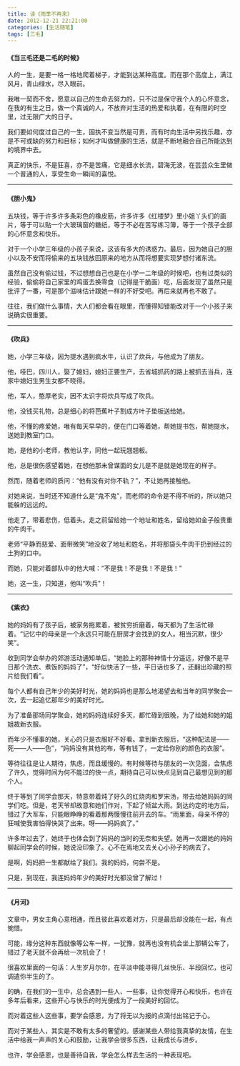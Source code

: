 ```yaml
---
title: 读《雨季不再来》
date: 2012-12-21 22:21:00
categories: [生活随笔]
tags: [三毛]
---
```


####  《当三毛还是二毛的时候》

人的一生，是要一格一格地爬着梯子，才能到达某种高度。而在那个高度上，满江风月，青山绿水，尽入眼前。

我唯一契而不舍，愿意以自己的生命去努力的，只不过是保守我个人的心怀意念，在我的有生之日，做一个真诚的人，不放弃对生活的热爱和执着，在有限的时空里，过无限广大的日子。

我们要如何度过自己的一生，固执不变当然是可贵，而有时向生活中另找乐趣，亦是不可或缺的努力和目标；如何才叫做健康的生活，就是不断地融合自己所能达到的境界中去。

真正的快乐，不是狂喜，亦不是苦痛，它是细水长流，碧海无波，在芸芸众生里做一个普通的人，享受生命一瞬间的喜悦。

___

####  《胆小鬼》

五块钱，等于许多许多条彩色的橡皮筋，许多许多《红楼梦》里小姐丫头们的画片，等于可以贴一个大玻璃窗的糖纸，等于不必在苦写练习簿，等于一个孩子全部的心怀意念和快乐。

对于一个小学三年级的小孩子来说，这该有多大的诱惑力。最后，因为她自己的胆小以及不安而将偷来的五块钱放回原来的地方从而将想要实现梦想付诸东流。

虽然自己没有偷过钱，不过想想自己也是在小学一二年级的时候吧，也有过类似的经验，偷偷将自己家里的鸡蛋去换零食（记得是干脆面）吃，后面发现了虽然只是批评了一番，可是那个滋味估计跟她一样的不好受吧。再后来就再也不敢了。

往往，我们做什么事情，大人们都会看在眼里，而懂得知错能改对于一个小孩子来说确实很重要。

___

####  《吹兵》

她，小学三年级，因为提水遇到疯水牛，认识了炊兵，与他成为了朋友。

他，哑巴，四川人，娶了媳妇，媳妇正要生产，去省城抓药的路上被抓去当兵，连家中媳妇生男生女都不晓得。

他，军人，憨厚老实，因不太识字将炊兵写成了吹兵。

他，没钱买礼物，总是细心的将芭蕉叶子割成方叶子垫板送给她。

他，不懂的疼爱她，唯有每天早早的，便在门口等着她，帮她提书包，帮她提水，送她到教室门口。

她，是他的小老师，教他认字，同他一起玩翘翘板。

他，总是很伤感望着她，在想他那未曾谋面的女儿是不是就是她现在的样子。

然而，随着老师的质问：“他有没有对你不轨？”，不让她再接触他。

对她来说，当时还不知道什么是“鬼不鬼”，而老师的命令是不得不听的，所以她只能躲的远远的。

他走了，带着悲伤，低着头。走之前留给她一个地址和姓名，留给她如金子般贵重的牛肉干。

老师“平静而慈爱、面带微笑”地没收了地址和姓名，并将那袋头牛肉干扔到经过的土狗的口中。

而她，只能对着部队中的他大喊：“不是我！不是我！不是我！”

她，这一生，只知道，他叫“吹兵”！

___

####  《紫衣》

她的妈妈有了孩子后，被家务拖累着，被贫穷折磨着，每天都为了生活忙碌着。“记忆中的母亲是一个永远只可能在厨房才会找到的女人。相当沉默，很少笑”。

收到同学会举办的郊游活动通知单后，“她脸上的那种神情十分遥远，好像不是平日那个洗衣、煮饭的妈妈了”，“好似快活了一些，平日话也多了，还翻出珍藏的照片给我们看”。

每个人都有自己年少的美好时光，她的妈妈也是那么地渴望去和当年的同学聚会一次，去一起追忆那年少的美好时光。

为了准备那场同学聚会，她的妈妈连续好多天，都忙碌到很晚，为了给她和她的姐姐裁新衣服。

而年少不懂事的她，关心的只是衣服好不好看。拿到新衣服后，“这种配法是——死——人——色”，“妈妈没有其他的布，等有钱了，一定给你别的颜色的衣服”。

等待往往是让人期待，焦虑，而且缓慢的。有时候等待与朋友的一次见面，会焦虑了许久，觉得时间为何不能过的快一点，期待自己可以快点见到自己最想见到的那个人。

终于等到了同学会那天，特意带着炖了好久的红烧肉和罗宋汤，带去给她妈妈的同学们吃。但是，老天爷却故意和她们作对，下起了倾盆大雨。到达约定的地方后，错过了大军车，只能眼睁睁的看着那两慢慢往前开去的车。“雨里面，母亲不停的狂喊使我害怕得快哭了出来。呀——妈妈疯了。”

许多年过去了，她终于也体会到了妈妈的当时的无奈和失望。她再一次跟她的妈妈聊起同学会的时候，她说没印象了。心不在焉地又去关心小孙子的病去了。

是啊，妈妈把一生都献给了我们。我的妈妈，何尝不是。

只是，到现在，我连妈妈年少的美好时光都没曾了解过！

___

####  《月河》

文章中，男女主角心意相通，而且彼此喜欢着对方，只是最后却没能在一起，有点惋惜。

可能，缘分这种东西就像等公车一样，一犹豫，就再也没有机会坐上那辆公车了，错过了老天就不会再给一次机会了！

很喜欢里面的一句话：人生岁月尔尔，在平淡中能寻得几丝快乐、半段回忆，也可调遣你半生的了。

的确，在我们的一生中，总会遇到一些人、一些事，让你觉得开心和快乐，也许在多年后看来，这些开心与快乐的时光便成为了一段美好的回忆。

而对着这些人这些事，要学会感恩，为了将无以为报的点滴付出铭记于心。

而对于某些人，其实是不敢有太多的奢望的。感谢某些人带给我真挚的友情，在生活中给我一声声的关心和鼓励，让我学会很多东西，让我成长与进步。

也许，学会感恩，也是善待自我，学会怎么样去生活的一种表现吧。
